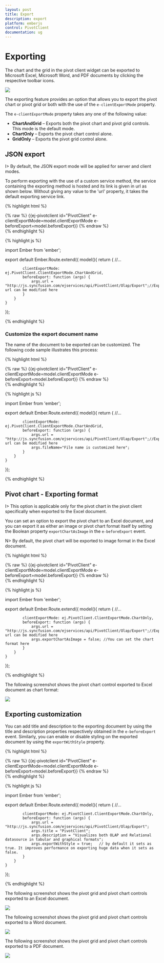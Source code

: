 ```yaml
---
layout: post
title: Export
description: export
platform: emberjs
control: PivotClient
documentation: ug
---
```


# Exporting

The chart and the grid in the pivot client widget can be exported to Microsoft Excel, Microsoft Word, and PDF documents by clicking the respective toolbar icons.

![](Export_images/exporting-icons.png) 

The exporting feature provides an option that allows you to export the pivot chart or pivot grid or both with the use of the `e-clientExportMode` property.

The `e-clientExportMode` property takes any one of the following value:

* **ChartAndGrid** – Exports both the pivot chart and pivot grid controls. This mode is the default mode.
* **ChartOnly** – Exports the pivot chart control alone.
* **GridOnly** – Exports the pivot grid control alone.

## JSON export

I> By default, the JSON export mode will be applied for server and client modes.

To perform exporting with the use of a custom service method, the service containing the exporting method is hosted and its link is given in url as shown below. Without giving any value to the 'url' property, it takes the default exporting service link.

{% highlight html %}
	<div class="e-control">
	{% raw %}
	{{ej-pivotclient id="PivotClient" e-clientExportMode=model.clientExportMode e-beforeExport=model.beforeExport}}
	{% endraw %}
	</div>
{% endhighlight %}

{% highlight js %}

import Ember from 'ember';

export default Ember.Route.extend({
   model(){
    return {
            //...
            
            clientExportMode: ej.PivotClient.ClientExportMode.ChartAndGrid,
            beforeExport: function (args) {
                args.url = "http://js.syncfusion.com/ejservices/api/PivotClient/Olap/Export";//Exporting url can be modified here
            }
        }
    }
});

{% endhighlight %}

### Customize the export document name

The name of the document to be exported can be customized. The following code sample illustrates this process:

{% highlight html %}
	<div class="e-control">
	{% raw %}
	{{ej-pivotclient id="PivotClient" e-clientExportMode=model.clientExportMode e-beforeExport=model.beforeExport}}
	{% endraw %}
	</div>
{% endhighlight %}

{% highlight js %}

import Ember from 'ember';

export default Ember.Route.extend({
   model(){
    return {
            //...
            
            clientExportMode: ej.PivotClient.ClientExportMode.ChartAndGrid,
            beforeExport: function (args) {
                args.url = "http://js.syncfusion.com/ejservices/api/PivotClient/Olap/Export";//Exporting url can be modified here
                args.fileName="File name is customized here";
            }
        }
    }
});

{% endhighlight %}

## Pivot chart - Exporting format

I> This option is applicable only for the pivot chart in the pivot client specifically when exported to the Excel document.

You can set an option to export the pivot chart to an Excel document, and you can export it as either an image or pivot chart format itself by setting the Boolean property `exportChartAsImage` in the `e-beforeExport` event.

N> By default, the pivot chart will be exported to image format in the Excel document.

{% highlight html %}
	<div class="e-control">
	{% raw %}
	{{ej-pivotclient id="PivotClient" e-clientExportMode=model.clientExportMode e-beforeExport=model.beforeExport}}
	{% endraw %}
	</div>
{% endhighlight %}

{% highlight js %}

import Ember from 'ember';

export default Ember.Route.extend({
   model(){
    return {
            //...
            
            clientExportMode: ej.PivotClient.ClientExportMode.ChartOnly,
            beforeExport: function (args) {
                args.url = "http://js.syncfusion.com/ejservices/api/PivotClient/Olap/Export";//Exporting url can be modified here
                args.exportChartAsImage = false; //You can set the chart format here
            }
        }
    }
});

{% endhighlight %}

The following screenshot shows the pivot chart control exported to Excel document as chart format:

![](Export_images/Export_ExcelChartClient.png)

## Exporting customization

You can add title and description to the exporting document by using the title and description properties respectively obtained in the `e-beforeExport` event. Similarly, you can enable or disable styling on the exported document by using the `exportWithStyle` property.

{% highlight html %}
	<div class="e-control">
	{% raw %}
	{{ej-pivotclient id="PivotClient" e-clientExportMode=model.clientExportMode e-beforeExport=model.beforeExport}}
	{% endraw %}
	</div>
{% endhighlight %}

{% highlight js %}

import Ember from 'ember';

export default Ember.Route.extend({
   model(){
    return {
            //...
            
            clientExportMode: ej.PivotClient.ClientExportMode.ChartOnly,
            beforeExport: function (args) {
                args.url = "http://js.syncfusion.com/ejservices/api/PivotClient/Olap/Export";
                args.title = "PivotClient";
                args.description = "Visualizes both OLAP and Relational datasource in tabular and graphical formats";
    			args.exportWithStyle = true;   // by default it sets as true. It improves performance on exporting huge data when it sets as false.
            }
        }
    }
});

{% endhighlight %}

The following screenshot shows the pivot grid and pivot chart controls exported to an Excel document.

![](Export_images/relational-excel-export.png)

The following screenshot shows the pivot grid and pivot chart controls exported to a Word document.

![](Export_images/relational-word-Export.png)

The following screenshot shows the pivot grid and pivot chart controls exported to a PDF document.

![](Export_images/relational-Pdf-Export.png)


